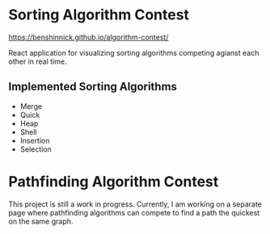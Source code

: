 # Sorting Algorithm Contest

https://benshinnick.github.io/algorithm-contest/

React application for visualizing sorting algorithms competing agianst each other in real time.

## Implemented Sorting Algorithms

* Merge
* Quick
* Heap
* Shell
* Insertion
* Selection

# Pathfinding Algorithm Contest
This project is still a work in progress. Currently, I am working on a separate page where pathfinding algorithms can compete to find a path the quickest on the same graph.
